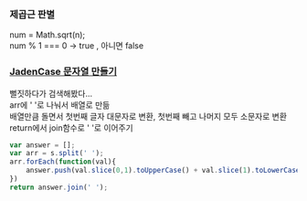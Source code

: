### 제곱근 판별  

num = Math.sqrt(n);  
num % 1 === 0 -> true , 아니면 false  

### [JadenCase 문자열 만들기](https://school.programmers.co.kr/learn/courses/30/lessons/12951)  

뻘짓하다가 검색해봤다...  
arr에 ' '로 나눠서 배열로 만듦  
배열만큼 돌면서 첫번째 글자 대문자로 변환, 첫번째 빼고 나머지 모두 소문자로 변환  
return에서 join함수로 ' '로 이어주기  


```javascript
var answer = [];
var arr = s.split(' ');
arr.forEach(function(val){
    answer.push(val.slice(0,1).toUpperCase() + val.slice(1).toLowerCase());
})
return answer.join(' ');
```

